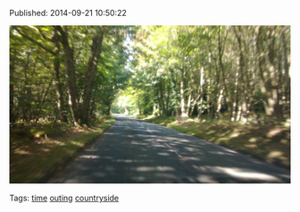 


Published: 2014-09-21 10:50:22

![](98045333542-0.jpg)

Tags: [time](tag-time.md) [outing](tag-outing.md) [countryside](tag-countryside.md)

